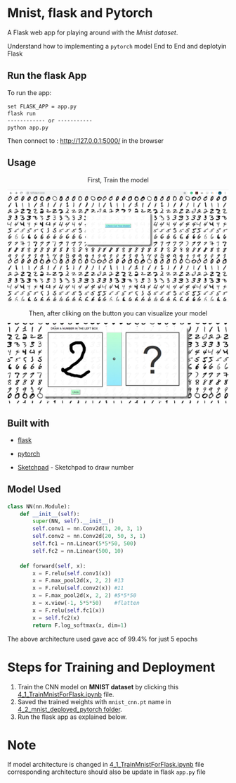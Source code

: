 # Mnist, flask and Pytorch

A Flask web app for playing around with the *Mnist dataset*.

Understand how to implementing a `pytorch` model End to End and deplotyin Flask


## Run the flask App
To run the app:
```
set FLASK_APP = app.py
flask run
------------ or -----------
python app.py
```

Then connect to : http://127.0.0.1:5000/ in the browser

## Usage

<p align="center"> First, Train the model </p>
<img src="data_img/HomePage.PNG">

<p align="center"> Then, after cliking on the button you can visualize your model</p>
<img src="data_img/draw_number.PNG">

## Built with

* [flask](http://flask.pocoo.org/)

* [pytorch](https://www.pytorch.org/) 

* [Sketchpad](https://github.com/yiom/sketchpad) - Sketchpad to draw number



## Model Used ##

```python
class NN(nn.Module):
    def __init__(self):
        super(NN, self).__init__()
        self.conv1 = nn.Conv2d(1, 20, 3, 1)
        self.conv2 = nn.Conv2d(20, 50, 3, 1)
        self.fc1 = nn.Linear(5*5*50, 500)
        self.fc2 = nn.Linear(500, 10)

    def forward(self, x):
        x = F.relu(self.conv1(x))
        x = F.max_pool2d(x, 2, 2) #13
        x = F.relu(self.conv2(x)) #11
        x = F.max_pool2d(x, 2, 2) #5*5*50
        x = x.view(-1, 5*5*50)    #flatten
        x = F.relu(self.fc1(x))
        x = self.fc2(x)
        return F.log_softmax(x, dim=1)
```

The above architecture used gave acc of 99.4% for just 5 epochs

# Steps for Training and Deployment

1. Train the CNN model on **MNIST dataset**  by clicking this [4_1_TrainMnistForFlask.ipynb](../4_1_TrainMnistForFlask.ipynb) file.
2. Saved the trained weights with `mnist_cnn.pt` name in [4_2_mnist_deployed_pytorch folder](../4_2_mnist_deployed_pytorch).
3. Run the flask app as explained below.


# Note 

If model architecture is changed in  [4_1_TrainMnistForFlask.ipynb](../4_1_TrainMnistForFlask.ipynb) file corresponding architecture should also be update in flask `app.py` file 